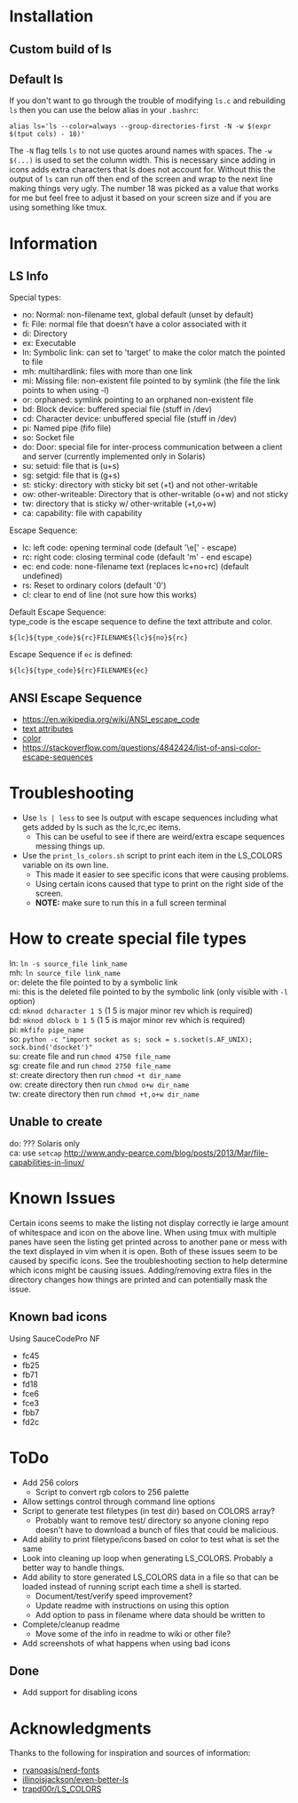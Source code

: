 # Installation

## Custom build of ls

## Default ls
If you don't want to go through the trouble of modifying `ls.c` and rebuilding `ls` then you can use the below alias in your `.bashrc`:
```
alias ls='ls --color=always --group-directories-first -N -w $(expr $(tput cols) - 18)'
```

The `-N` flag tells `ls` to not use quotes around names with spaces.
The `-w $(...)` is used to set the column width.
This is necessary since adding in icons adds extra characters that ls does not account for.
Without this the output of `ls` can run off then end of the screen and wrap to the next line making things very ugly.
The number 18 was picked as a value that works for me but feel free to adjust it based on your screen size and if you are using something like tmux.

# Information

## LS Info
Special types:
- no: Normal: non-filename text, global default (unset by default)
- fi: File: normal file that doesn't have a color associated with it
- di: Directory
- ex: Executable
- ln: Symbolic link: can set to 'target' to make the color match the pointed to file
- mh: multihardlink: files with more than one link
- mi: Missing file: non-existent file pointed to by symlink (the file the link points to when using -l)
- or: orphaned: symlink pointing to an orphaned non-existent file
- bd: Block device: buffered special file (stuff in /dev)
- cd: Character device: unbuffered special file (stuff in /dev)
- pi: Named pipe (fifo file)
- so: Socket file
- do: Door: special file for inter-process communication between a client and server (currently implemented only in Solaris)
- su: setuid: file that is (u+s)
- sg: setgid: file that is (g+s)
- st: sticky: directory with sticky bit set (+t) and not other-writable
- ow: other-writeable: Directory that is other-writable (o+w) and not sticky
- tw: directory that is sticky w/ other-writable (+t,o+w)
- ca: capability: file with capability

Escape Sequence:
- lc: left code: opening terminal code (default '\e[' - escape)
- rc: right code: closing terminal code (default 'm' - end escape)
- ec: end code: none-filename text (replaces lc+no+rc) (default undefined)
- rs: Reset to ordinary colors (default '0')
- cl: clear to end of line (not sure how this works)

Default Escape Sequence:<br>
type_code is the escape sequence to define the text attribute and color.
```
${lc}${type_code}${rc}FILENAME${lc}${no}${rc}
```

Escape Sequence if `ec` is defined:
```
${lc}${type_code}${rc}FILENAME${ec}
```

## ANSI Escape Sequence
- https://en.wikipedia.org/wiki/ANSI_escape_code
- [text attributes](https://en.wikipedia.org/wiki/ANSI_escape_code#SGR_(Select_Graphic_Rendition)_parameters)
- [color](https://en.wikipedia.org/wiki/ANSI_escape_code#Colors)
- https://stackoverflow.com/questions/4842424/list-of-ansi-color-escape-sequences

# Troubleshooting
- Use `ls | less` to see ls output with escape sequences including what gets added by ls such as the lc,rc,ec items.
    - This can be useful to see if there are weird/extra escape sequences messing things up.
- Use the `print_ls_colors.sh` script to print each item in the LS_COLORS variable on its own line.
    - This made it easier to see specific icons that were causing problems.
    - Using certain icons caused that type to print on the right side of the screen.
    - **NOTE:** make sure to run this in a full screen terminal

# How to create special file types
ln: `ln -s source_file link_name`<br>
mh: `ln source_file link_name`<br>
or: delete the file pointed to by a symbolic link<br>
mi: this is the deleted file pointed to by the symbolic link (only visible with `-l` option)<br>
cd: `mknod dcharacter 1 5` (1 5 is major minor rev which is required)<br>
bd: `mknod dblock b 1 5` (1 5 is major minor rev which is required)<br>
pi: `mkfifo pipe_name`<br>
so: `python -c "import socket as s; sock = s.socket(s.AF_UNIX); sock.bind('dsocket')"`<br>
su: create file and run `chmod 4750 file_name`<br>
sg: create file and run `chmod 2750 file_name`<br>
st: create directory then run `chmod +t dir_name`<br>
ow: create directory then run `chmod o+w dir_name`<br>
tw: create directory then run `chmod +t,o+w dir_name`<br>

## Unable to create
do: ??? Solaris only<br>
ca: use `setcap` http://www.andy-pearce.com/blog/posts/2013/Mar/file-capabilities-in-linux/ <br>

# Known Issues
Certain icons seems to make the listing not display correctly ie large amount of whitespace and icon on the above line.
When using tmux with multiple panes have seen the listing get printed across to another pane or mess with the text displayed in vim when it is open.
Both of these issues seem to be caused by specific icons.
See the troubleshooting section to help determine which icons might be causing issues.
Adding/removing extra files in the directory changes how things are printed and can potentially mask the issue.

## Known bad icons
Using SauceCodePro NF
- fc45
- fb25
- fb71
- fd18
- fce6
- fce3
- fbb7
- fd2c

# ToDo
- Add 256 colors
    - Script to convert rgb colors to 256 palette
- Allow settings control through command line options
- Script to generate test filetypes (in test dir) based on COLORS array?
    - Probably want to remove test/ directory so anyone cloning repo doesn't have to download a bunch of files that could be malicious.
- Add ability to print filetype/icons based on color to test what is set the same
- Look into cleaning up loop when generating LS_COLORS. Probably a better way to handle things.
- Add ability to store generated LS_COLORS data in a file so that can be loaded instead of running script each time a shell is started.
    - Document/test/verify speed improvement?
    - Update readme with instructions on using this option
    - Add option to pass in filename where data should be written to
- Complete/cleanup readme
    - Move some of the info in readme to wiki or other file?
- Add screenshots of what happens when using bad icons

## Done
- Add support for disabling icons

# Acknowledgments
Thanks to the following for inspiration and sources of information:
- [ryanoasis/nerd-fonts](https://github.com/ryanoasis/nerd-fonts)
- [illinoisjackson/even-better-ls](https://github.com/illinoisjackson/even-better-ls)
- [trapd00r/LS_COLORS](https://github.com/trapd00r/LS_COLORS)
